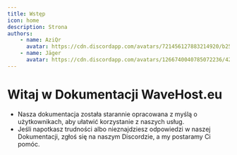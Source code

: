 ```yaml
---
title: Wstęp
icon: home
description: Strona 
authors:
    - name: AziQr
      avatar: https://cdn.discordapp.com/avatars/721456127883214920/b255ed6fe1ab955f94e58313e9edd366.webp?size=80
    - name: Jäger
      avatar: https://cdn.discordapp.com/avatars/1266740040785072236/428c90855f995e97059ed8aa229ffd04.webp?size=80
---
```


# Witaj w Dokumentacji WaveHost.eu

- Nasza dokumentacja została starannie opracowana z myślą o użytkownikach, aby ułatwić korzystanie z naszych usług.
- Jeśli napotkasz trudności albo nieznajdziesz odpowiedzi w naszej Dokumentacji, zgłoś się na naszym Discordzie, a my postaramy Ci pomóc.
